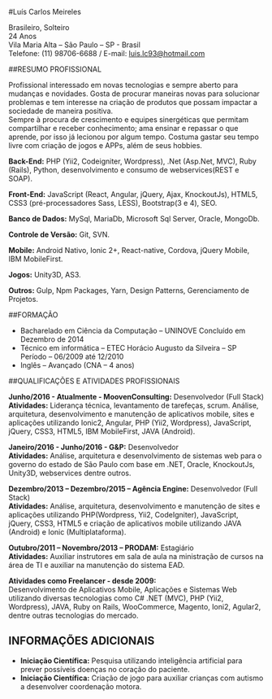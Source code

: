 #Luís Carlos Meireles

Brasileiro, Solteiro <br/>
24 Anos<br/>
Vila Maria Alta – São Paulo – SP - Brasil<br/>
Telefone: (11) 98706-6688 / E-mail: luis.lc93@hotmail.com<br/>

##RESUMO PROFISSIONAL

Profissional interessado em novas tecnologias e sempre aberto para mudanças e novidades. Gosta de procurar maneiras novas para solucionar problemas e tem interesse na criação de produtos que possam impactar a sociedade de maneira positiva.<br />
Sempre à procura de crescimento e equipes sinergéticas que permitam compartilhar e receber conhecimento; ama ensinar e repassar o que aprende, por isso já lecionou por algum tempo. 
Costuma gastar seu tempo livre com criação de jogos e APPs, além de seus hobbies.

**Back-End:** PHP (Yii2, Codeigniter, Wordpress), .Net (Asp.Net, MVC), Ruby (Rails), Python, desenvolvimento e consumo de webservices(REST e SOAP).

**Front-End:** JavaScript (React, Angular, jQuery, Ajax, KnockoutJs), HTML5, CSS3 (pré-processadores Sass, LESS), Bootstrap(3 e 4), SEO.

**Banco de Dados:** MySql, MariaDb, Microsoft Sql Server, Oracle, MongoDb.

**Controle de Versão:** Git, SVN.

**Mobile:** Android Nativo, Ionic 2+, React-native, Cordova, jQuery Mobile, IBM MobileFirst. 

**Jogos:** Unity3D, AS3.

**Outros:** Gulp, Npm Packages, Yarn, Design Patterns, Gerenciamento de Projetos.

##FORMAÇÃO

 - Bacharelado em Ciência da Computação – UNINOVE Concluído em Dezembro de 2014 
 - Técnico em informática – ETEC Horácio Augusto da Silveira – SP Período – 06/2009 até 12/2010 
 - Inglês – Avançado (CNA – 4 anos)  

##QUALIFICAÇÕES E ATIVIDADES PROFISSIONAIS 

 **Junho/2016 - Atualmente - MoovenConsulting:** Desenvolvedor (Full Stack)</br>
 **Atividades:** Liderança técnica, levantamento de tarefeças, scrum. 
 Análise, arquitetura, desenvolvimento e manutenção de aplicativos mobile, sites e aplicações utilizando Ionic2, Angular, PHP (Yii2, Wordpress), JavaScript, jQuery, CSS3, HTML5, IBM MobileFirst, JAVA (Android).

 **Janeiro/2016 - Junho/2016 - G&P:** Desenvolvedor</br>
 **Atividades:** Análise, arquitetura e desenvolvimento de sistemas web para o governo do estado de São Paulo com base em .NET, Oracle, KnockoutJs, Unity3D, webservices dentre outros.

 **Dezembro/2013 – Dezembro/2015 – Agência Engine:** Desenvolvedor (Full Stack)</br>
 **Atividades:** Análise, arquitetura, desenvolvimento e manutenção de sites e aplicações utilizando PHP(Wordpress, Yii2, CodeIgniter), JavaScript, jQuery, CSS3, HTML5 e criação de aplicativos mobile utilizando JAVA (Android) e Ionic (Multiplataforma).
  
 **Outubro/2011 – Novembro/2013 – PRODAM:** Estagiário</br>
 **Atividades:** Auxiliar instrutores em sala de aula na ministração de cursos na área de TI e auxiliar na manutenção do sistema EAD.

 **Atividades como Freelancer - desde 2009:**</br>
 Desenvolvimento de Aplicativos Mobile, Aplicações e Sistemas Web utilizando diversas tecnologias como C# .NET (MVC), PHP (Yii2, Wordpress), JAVA, Ruby on Rails, WooCommerce, Magento, Ioni2, Agular2, dentre outras tecnologias do mercado.

## INFORMAÇÕES ADICIONAIS

 - **Iniciação Científica:** Pesquisa utilizando inteligência artificial para prever possíveis doenças no coração do paciente.
 - **Iniciação Científica:** Criação de jogo para auxiliar crianças com autismo a desenvolver coordenação motora.

